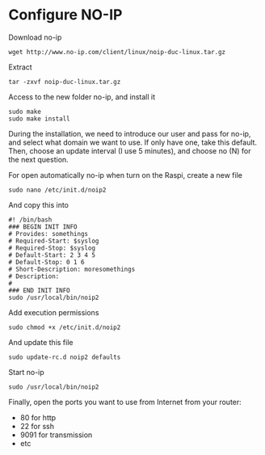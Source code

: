 # Configure NO-IP

Download no-ip

    wget http://www.no-ip.com/client/linux/noip-duc-linux.tar.gz

Extract

    tar -zxvf noip-duc-linux.tar.gz

Access to the new folder no-ip, and install it

    sudo make
    sudo make install

During the installation, we need to introduce our user and pass for no-ip, and select what domain we want to use. If only have one, take this default. Then, choose an update interval (I use 5 minutes), and choose no (N) for the next question.

For open automatically no-ip when turn on the Raspi, create a new file

    sudo nano /etc/init.d/noip2

And copy this into

    #! /bin/bash
    ### BEGIN INIT INFO
    # Provides: somethings
    # Required-Start: $syslog
    # Required-Stop: $syslog
    # Default-Start: 2 3 4 5
    # Default-Stop: 0 1 6
    # Short-Description: moresomethings
    # Description:
    #
    ### END INIT INFO
    sudo /usr/local/bin/noip2

Add execution permissions

    sudo chmod +x /etc/init.d/noip2

And update this file

    sudo update-rc.d noip2 defaults

Start no-ip

    sudo /usr/local/bin/noip2

Finally, open the ports you want to use from Internet from your router:

- 80 for http
- 22 for ssh
- 9091 for transmission
- etc
